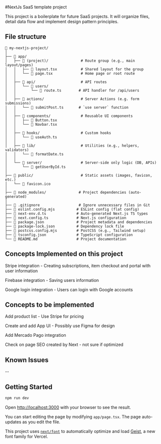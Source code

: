 #NextJs SaaS template project

This project is a boilerplate for future SaaS projects. It will organize files, detail data flow and implement design pattern principles.

## File structure

```
📁 my-nextjs-project/
│
├── 📁 app/
│   ├── 📁 (project)/               # Route group (e.g., main layout/pages)
│   │   ├── 📄 layout.tsx           # Shared layout for the group
│   │   └── 📄 page.tsx             # Home page or root route
│   │
│   ├── 📁 api/                     # API routes
│   │   └── 📁 users/
│   │       └── 📄 route.ts        # API handler for /api/users
│   │
│   ├── 📁 actions/                 # Server Actions (e.g. form submissions)
│   │   └── 📄 submitPost.ts       # `use server` function
│   │
│   ├── 📁 components/              # Reusable UI components
│   │   ├── 📄 Button.tsx
│   │   └── 📄 Navbar.tsx
│   │
│   ├── 📁 hooks/                   # Custom hooks
│   │   └── 📄 useAuth.ts
│   │
│   ├── 📁 lib/                     # Utilities (e.g., helpers, validators)
│   │   └── 📄 formatDate.ts
│   │
│   └── 📁 server/                  # Server-side only logic (DB, APIs)
│       └── 📄 getUserById.ts
│
├── 📁 public/                      # Static assets (images, favicon, etc.)
│   └── 📄 favicon.ico
│
├── 📁 node_modules/               # Project dependencies (auto-generated)
│
├── 📄 .gitignore                  # Ignore unnecessary files in Git
├── 📄 eslint.config.mjs          # ESLint config (flat config)
├── 📄 next-env.d.ts              # Auto-generated Next.js TS types
├── 📄 next.config.ts             # Next.js configuration
├── 📄 package.json               # Project metadata and dependencies
├── 📄 package-lock.json          # Dependency lock file
├── 📄 postcss.config.mjs         # PostCSS (e.g., Tailwind setup)
├── 📄 tsconfig.json              # TypeScript configuration
└── 📄 README.md                  # Project documentation
```

## Concepts Implemented on this project

Stripe integration - Creating subscriptions, item checkout and portal with user information

Firebase integration - Saving users information

Google login integration - Users can login with Google accounts

## Concepts to be implemented

Add product list - Use Stripe for pricing

Create and add App UI - Possibly use Figma for design

Add Mercado Pago integration

Check on page SEO created by Next - not sure if optimized

## Known Issues

--

## Getting Started

```bash
npm run dev
```

Open [http://localhost:3000](http://localhost:3000) with your browser to see the result.

You can start editing the page by modifying `app/page.tsx`. The page auto-updates as you edit the file.

This project uses [`next/font`](https://nextjs.org/docs/app/building-your-application/optimizing/fonts) to automatically optimize and load [Geist](https://vercel.com/font), a new font family for Vercel.
